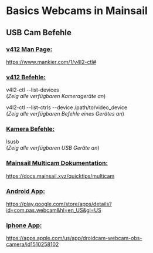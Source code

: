 # Basics Webcams in Mainsail


## **USB Cam Befehle**

### <u> v412 Man Page:</u>  
https://www.mankier.com/1/v4l2-ctl#

### <u>v412 Befehle: </u>  
v4l2-ctl --list-devices   
(*Zeig alle verfügbaren Kamerageräte an*)  

v4l2-ctl --list-ctrls --device /path/to/video_device  
(*Zeig alle verfügbaren Befehle eines Gerätes an*)

### <u>Kamera Befehle: </u> 
lsusb  
(*Zeig alle verfügbaren USB Geräte an*)

### <u>Mainsail Multicam Dokumentation: </u> 
https://docs.mainsail.xyz/quicktips/multicam

### <u>Android App: </u>  
https://play.google.com/store/apps/details?id=com.pas.webcam&hl=en_US&gl=US

### <u>Iphone App: </u>  
https://apps.apple.com/us/app/droidcam-webcam-obs-camera/id1510258102
